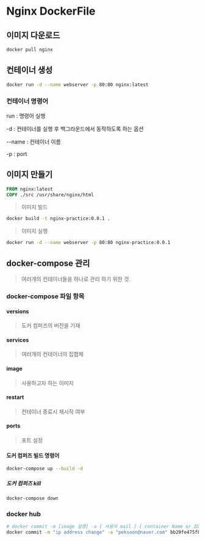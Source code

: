 # Nginx DockerFile

## 이미지 다운로드
```bash
docker pull nginx
```

## 컨테이너 생성
```bash
docker run -d --name webserver -p 80:80 nginx:latest
```

### 컨테이너 명령어 

run : 명령어 실행

-d : 컨테이너를 실행 후 백그라운드에서 동작하도록 하는 옵션

--name : 컨테이너 이름

-p : port

## 이미지 만들기

```Dockerfile
FROM nginx:latest
COPY ./src /usr/share/nginx/html
```

> 이미지 빌드

```bash
docker build -t nginx-practice:0.0.1 .
```

> 이미지 실행
```bash
docker run -d --name webserver -p 80:80 nginx-practice:0.0.1
```


## docker-compose 관리
> 여러개의 컨테이너들을 하나로 관리 하기 위한 것.

### docker-compose 파일 항목

#### versions
> 도커 컴퍼즈의 버전을 기재

#### services
> 여러개의 컨테이너의 집합체

#### image
> 사용하고자 하는 이미지

#### restart
> 컨테이너 종료시 재시작 여부

#### ports
> 포트 설정

#### 도커 컴퍼즈 빌드 명령어

```bash
docker-compose up --build -d
```

##### 도커 컴퍼즈 kill
```bash
docker-compose down
```

### docker hub
```bash
# docker commit -m [image 설명] -a [ 사용자 mail ] [ container Name or ID ] [ 생성할 image name : Tag ]
docker commit -m "ip address change" -a "peksoon@naver.com" bb29fe475fb5 peksoon_tomcat:1.0.2
```